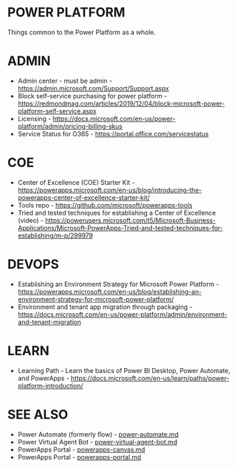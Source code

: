 # POWER PLATFORM

Things common to the Power Platform as a whole.

# ADMIN

* Admin center - must be admin - https://admin.microsoft.com/Support/Support.aspx
* Block self-service purchasing for power platform - https://redmondmag.com/articles/2019/12/04/block-microsoft-power-platform-self-service.aspx
* Licensing - https://docs.microsoft.com/en-us/power-platform/admin/pricing-billing-skus
* Service Status for O365 - https://portal.office.com/servicestatus

# COE

* Center of Excellence (COE) Starter Kit - https://powerapps.microsoft.com/en-us/blog/introducing-the-powerapps-center-of-excellence-starter-kit/
* Tools repo - https://github.com/microsoft/powerapps-tools
* Tried and tested techniques for establishing a Center of Excellence (video) - https://powerusers.microsoft.com/t5/Microsoft-Business-Applications/Microsoft-PowerApps-Tried-and-tested-techniques-for-establishing/m-p/299979

# DEVOPS

* Establishing an Environment Strategy for Microsoft Power Platform - https://powerapps.microsoft.com/en-us/blog/establishing-an-environment-strategy-for-microsoft-power-platform/
* Environment and tenant app migration through packaging - https://docs.microsoft.com/en-us/power-platform/admin/environment-and-tenant-migration

# LEARN

* Learning Path - Learn the basics of Power BI Desktop, Power Automate, and PowerApps - https://docs.microsoft.com/en-us/learn/paths/power-platform-introduction/

# SEE ALSO

* Power Automate (formerly flow) - [power-automate.md](./power-automate.md)
* Power Virtual Agent Bot - [power-virtual-agent-bot.md](./power-virtual-agent-bot.md)
* PowerApps Portal - [powerapps-canvas.md](./powerapps-canvas.md)
* PowerApps Portal - [powerapps-portal.md](./powerapps-portal.md)
